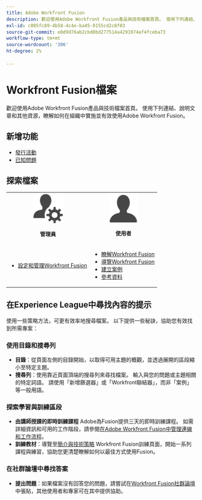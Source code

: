 ```yaml
---
title: Adobe Workfront Fusion
description: 歡迎使用Adobe Workfront Fusion產品與技術檔案首頁。 使用下列連結、說明文章和其他資源，瞭解如何在組織中實施並有效使用Adobe Workfront Fusion。
exl-id: c005fc89-4b58-4c4e-ba45-0155cd2c8f03
source-git-commit: e0d9d76ab2cbd8bd277514a4291974af4fceba73
workflow-type: tm+mt
source-wordcount: '306'
ht-degree: 2%

---
```


# Workfront Fusion檔案

歡迎使用Adobe Workfront Fusion產品與技術檔案首頁。 使用下列連結、說明文章和其他資源，瞭解如何在組織中實施並有效使用Adobe Workfront Fusion。

## 新增功能

* [發行活動](/help/workfront-fusion/fusion-product-releases/fusion-release-activity.md)
* [已知問題](https://experienceleague.adobe.com/zh-hant/docs/workfront-known-issues/issues/fusion/workfrontfusion)

## 探索檔案

<table>

<tr>
    <td style="text-align: center;"><img src="assets/admin-icon.png" style="width: 80px; height: 80px;"><p><b>管理員</b></p></td>
    <td style="text-align: center;"><img src="assets/users-icon.png" style="width: 75px; height: 75px;"><p><b>使用者</b></p></td>
  </tr>
  <tr>
    <td>
    <ul>
    <li><a href="/help/workfront-fusion/set-up-and-manage-workfront-fusion/set-up-and-manage-workfront-fusion-toc.md">設定和管理Workfront Fusion</a></li>
    </ul>
 </td>
    <td>
        <ul>
        <li><a href="/help/workfront-fusion/get-started-with-fusion/understand-fusion/understand-fusion-toc.md">瞭解Workfront Fusion</a></li>
        <li><a href="/help/workfront-fusion/get-started-with-fusion/navigate-fusion/navigate-workfront-fusion.md">導覽Workfront Fusion</a></li>
        <li><a href="/help/workfront-fusion/create-scenarios/create-scenarios-toc.md">建立案例</a></li>
        <li><a href="/help/workfront-fusion/references/references-toc.md">參考資料</a></li>
        </ul>
    </td>
  </tr>
</table>

## 在Experience League中尋找內容的提示

使用一些策略方法，可更有效率地搜尋檔案。 以下提供一些秘訣，協助您有效找到所需專案：

### 使用目錄和搜尋列

* **目錄**：從頁面左側的目錄開始，以取得可用主題的概觀，並透過展開的區段縮小至特定主題。
* **搜尋列**：使用靠近頁面頂端的搜尋列來尋找檔案。 輸入與您的問題或主題相關的特定詞語。 請使用「新增篩選器」或「Workfront聯結器」，而非「案例」等一般用語。

### 探索學習與訓練區段

* **由講師授課的即時訓練課程** Adobe為Fusion提供三天的即時訓練課程。 如需詳細資訊和可用的工作階段，請參閱[在Adobe Workfront Fusion中管理連線和工作流程](https://learning.adobe.com/courses/adobe_workfront/cours000000000098121.html)。
* **訓練教材**：導覽至[簡介與技術策略](https://experienceleague.adobe.com/zh-hant/docs/workfront-learn/tutorials-workfront/fusion/welcome-to-workfront-fusion/introduction-and-tech-strategy) Workfront Fusion訓練頁面，開始一系列課程與練習，協助您更清楚瞭解如何以最佳方式使用Fusion。

### 在社群論壇中尋找答案

* **提出問題**：如果檔案沒有回答您的問題，請嘗試在[Workfront Fusion社群論壇](https://experienceleaguecommunities.adobe.com/t5/workfront-fusion/ct-p/workfront-fusion-2)中張貼，其他使用者和專家可在其中提供協助。
